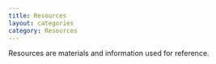 ```yaml
---
title: Resources
layout: categories
category: Resources
---
```


Resources are materials and information used for reference.
